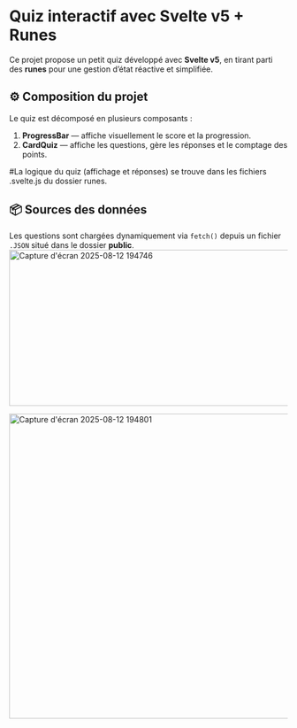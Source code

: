 # Quiz interactif avec Svelte v5 + Runes

Ce projet propose un petit quiz développé avec **Svelte v5**, en tirant parti des **runes** pour une gestion d’état réactive et simplifiée.

## ⚙️ Composition du projet

Le quiz est décomposé en plusieurs composants :

1. **ProgressBar** — affiche visuellement le score et la progression.
2. **CardQuiz** — affiche les questions, gère les réponses et le comptage des points.

#La logique du quiz (affichage et réponses) se trouve dans les fichiers .svelte.js du dossier runes.

## 📦 Sources des données

Les questions sont chargées dynamiquement via `fetch()` depuis un fichier `.JSON` situé dans le dossier **public**.
<img width="873" height="282" alt="Capture d'écran 2025-08-12 194746" src="https://github.com/user-attachments/assets/ddc4891b-4bd9-4b88-b0a8-92f6b54affb5" />

<img width="716" height="551" alt="Capture d'écran 2025-08-12 194801" src="https://github.com/user-attachments/assets/4e8efbea-8c9d-47ce-b76b-d5a05433ccd5" />

